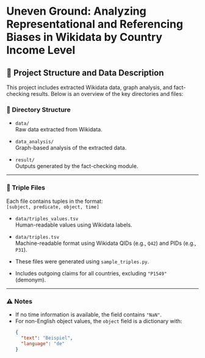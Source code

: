 # Uneven Ground: Analyzing Representational and Referencing Biases in Wikidata by Country Income Level

## 📁 Project Structure and Data Description

This project includes extracted Wikidata data, graph analysis, and fact-checking results. Below is an overview of the key directories and files:

### 📂 Directory Structure

- `data/`  
  Raw data extracted from Wikidata.

- `data_analysis/`  
  Graph-based analysis of the extracted data.

- `result/`  
  Outputs generated by the fact-checking module.

---

### 📄 Triple Files

Each file contains tuples in the format:  
`[subject, predicate, object, time]`

- `data/triples_values.tsv`  
  Human-readable values using Wikidata labels.

- `data/triples.tsv`  
  Machine-readable format using Wikidata QIDs (e.g., `Q42`) and PIDs (e.g., `P31`).

- These files were generated using `sample_triples.py`.
- Includes outgoing claims for all countries, excluding `"P1549"` (demonym).

---

### ⚠️ Notes

- If no time information is available, the field contains `"NaN"`.
- For non-English object values, the `object` field is a dictionary with:
  ```json
  {
    "text": "Beispiel",
    "language": "de"
  }
